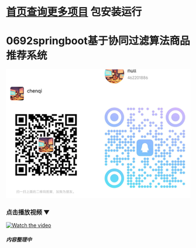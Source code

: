 # [首页查询更多项目](https://github.com/GraduationProject-springboot) 包安装运行


# 0692springboot基于协同过滤算法商品推荐系统

![picture](https://raw.githubusercontent.com/GraduationProject-springboot/.github/main/img/wx.png)

### 点击播放视频 ▼
[![Watch the video](https://i.sstatic.net/Vp2cE.png)](https://www.bilibili.com/video/BV14HerezEwW?p=45)


#####   内容整理中  











